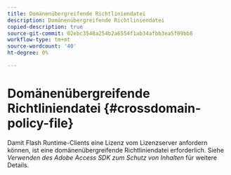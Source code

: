 ```yaml
---
title: Domänenübergreifende Richtliniendatei
description: Domänenübergreifende Richtliniendatei
copied-description: true
source-git-commit: 02ebc3548a254b2a6554f1ab34afbb3ea5f09bb8
workflow-type: tm+mt
source-wordcount: '40'
ht-degree: 0%

---
```


# Domänenübergreifende Richtliniendatei {#crossdomain-policy-file}

Damit Flash Runtime-Clients eine Lizenz vom Lizenzserver anfordern können, ist eine domänenübergreifende Richtliniendatei erforderlich. Siehe *Verwenden des Adobe Access SDK zum Schutz von Inhalten* für weitere Details.
